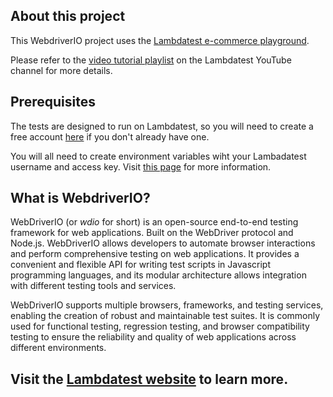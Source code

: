 ## About this project
This WebdriverIO project uses the [Lambdatest e-commerce playground](https://ecommerce-playground.lambdatest.io/).

Please refer to the [video tutorial playlist](https://youtube.com/playlist?list=PLZMWkkQEwOPkg0nLg2Jd3xQ2yX86zK0js&si=Aciy2lDaXtI1AJax) on the Lambdatest YouTube channel for more details.

## Prerequisites
The tests are designed to run on Lambdatest, so you will need to create a free account [here](https://accounts.lambdatest.com/register) if you don't already have one.

You will all need to create environment variables wiht your Lambadatest username and access key. Visit [this page](https://github.com/LambdaTest/webdriverio-selenium-sample?tab=readme-ov-file#prerequisites-for--webdriverio) for more information.

## What is WebdriverIO?
WebDriverIO (or _wdio_ for short) is an open-source end-to-end testing framework for web applications. Built on the WebDriver protocol and Node.js. WebDriverIO allows developers to automate browser interactions and perform comprehensive testing on web applications. It provides a convenient and flexible API for writing test scripts in Javascript programming languages, and its modular architecture allows integration with different testing tools and services. 

WebDriverIO supports multiple browsers, frameworks, and testing services, enabling the creation of robust and maintainable test suites. It is commonly used for functional testing, regression testing, and browser compatibility testing to ensure the reliability and quality of web applications across different environments.

## Visit the [Lambdatest website](https://www.lambdatest.com/) to learn more.

